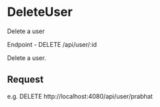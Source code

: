 # DeleteUser

Delete a user

Endpoint - DELETE /api/user/:id

Delete a user.

## Request

e.g. 
DELETE http://localhost:4080/api/user/prabhat
